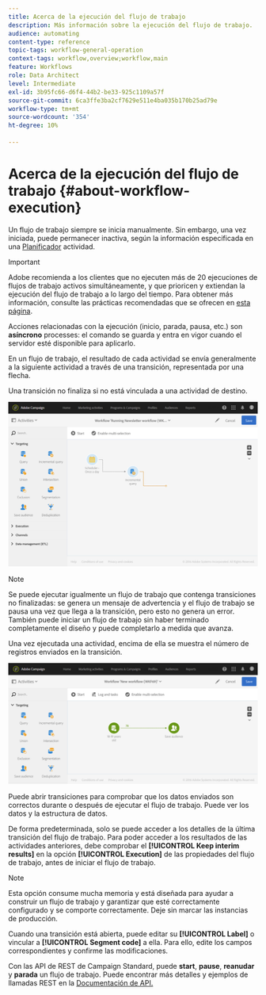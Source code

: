```yaml
---
title: Acerca de la ejecución del flujo de trabajo
description: Más información sobre la ejecución del flujo de trabajo.
audience: automating
content-type: reference
topic-tags: workflow-general-operation
context-tags: workflow,overview;workflow,main
feature: Workflows
role: Data Architect
level: Intermediate
exl-id: 3b95fc66-d6f4-44b2-be33-925c1109a57f
source-git-commit: 6ca3ffe3ba2cf7629e511e4ba035b170b25ad79e
workflow-type: tm+mt
source-wordcount: '354'
ht-degree: 10%

---
```


# Acerca de la ejecución del flujo de trabajo {#about-workflow-execution}

Un flujo de trabajo siempre se inicia manualmente. Sin embargo, una vez iniciada, puede permanecer inactiva, según la información especificada en una [Planificador](../../automating/using/scheduler.md) actividad.

>[!IMPORTANT]
>
> Adobe recomienda a los clientes que no ejecuten más de 20 ejecuciones de flujos de trabajo activos simultáneamente, y que prioricen y extiendan la ejecución del flujo de trabajo a lo largo del tiempo. Para obtener más información, consulte las prácticas recomendadas que se ofrecen en [esta página](../../automating/using/best-practices-workflows.md).

Acciones relacionadas con la ejecución (inicio, parada, pausa, etc.) son **asíncrono** processes: el comando se guarda y entra en vigor cuando el servidor esté disponible para aplicarlo.

En un flujo de trabajo, el resultado de cada actividad se envía generalmente a la siguiente actividad a través de una transición, representada por una flecha.

Una transición no finaliza si no está vinculada a una actividad de destino.

![](assets/wkf_execution_1.png)

>[!NOTE]
>
>Se puede ejecutar igualmente un flujo de trabajo que contenga transiciones no finalizadas: se genera un mensaje de advertencia y el flujo de trabajo se pausa una vez que llega a la transición, pero esto no genera un error. También puede iniciar un flujo de trabajo sin haber terminado completamente el diseño y puede completarlo a medida que avanza.

Una vez ejecutada una actividad, encima de ella se muestra el número de registros enviados en la transición.

![](assets/wkf_transition_count.png)

Puede abrir transiciones para comprobar que los datos enviados son correctos durante o después de ejecutar el flujo de trabajo. Puede ver los datos y la estructura de datos.

De forma predeterminada, solo se puede acceder a los detalles de la última transición del flujo de trabajo. Para poder acceder a los resultados de las actividades anteriores, debe comprobar el **[!UICONTROL Keep interim results]** en la opción **[!UICONTROL Execution]** de las propiedades del flujo de trabajo, antes de iniciar el flujo de trabajo.

>[!NOTE]
>
>Esta opción consume mucha memoria y está diseñada para ayudar a construir un flujo de trabajo y garantizar que esté correctamente configurado y se comporte correctamente. Deje sin marcar las instancias de producción.

Cuando una transición está abierta, puede editar su **[!UICONTROL Label]** o vincular a **[!UICONTROL Segment code]** a ella. Para ello, edite los campos correspondientes y confirme las modificaciones.

Con las API de REST de Campaign Standard, puede **start**, **pause**, **reanudar** y **parada** un flujo de trabajo. Puede encontrar más detalles y ejemplos de llamadas REST en la [Documentación de API.](../../api/using/controlling-a-workflow.md)
